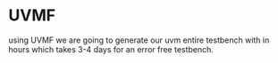 # UVMF
using UVMF we are going to generate our uvm entire testbench with in hours which takes 3-4 days for an error free testbench.
